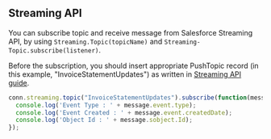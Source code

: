 ---
---

## Streaming API

You can subscribe topic and receive message from Salesforce Streaming API,
by using `Streaming.Topic(topicName)` and `Streaming-Topic.subscribe(listener)`.

Before the subscription, you should insert appropriate PushTopic record 
(in this example, "InvoiceStatementUpdates") as written in [Streaming API guide](http://www.salesforce.com/us/developer/docs/api_streaming/).

```javascript
conn.streaming.topic("InvoiceStatementUpdates").subscribe(function(message) {
  console.log('Event Type : ' + message.event.type);
  console.log('Event Created : ' + message.event.createdDate);
  console.log('Object Id : ' + message.sobject.Id);
});
```



